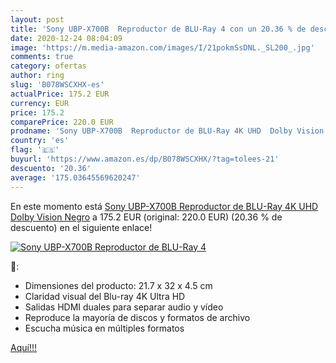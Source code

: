 ```yaml
---
layout: post
title: 'Sony UBP-X700B  Reproductor de BLU-Ray 4 con un 20.36 % de descuento'
date: 2020-12-24 08:04:09
image: 'https://m.media-amazon.com/images/I/21pokmSsDNL._SL200_.jpg'
comments: true
category: ofertas
author: ring
slug: 'B078WSCXHX-es'
actualPrice: 175.2 EUR
currency: EUR
price: 175.2
comparePrice: 220.0 EUR
prodname: 'Sony UBP-X700B  Reproductor de BLU-Ray 4K UHD  Dolby Vision  Negro'
country: 'es'
flag: '🇪🇸'
buyurl: 'https://www.amazon.es/dp/B078WSCXHX/?tag=tolees-21'
descuento: '20.36'
average: '175.03645569620247'
---
```


En este momento está [Sony UBP-X700B  Reproductor de BLU-Ray 4K UHD  Dolby Vision  Negro](https://www.amazon.es/dp/B078WSCXHX/?tag=tolees-21) a 175.2 EUR (original: 220.0 EUR) (20.36 %  de descuento) en el siguiente enlace!

[![Sony UBP-X700B  Reproductor de BLU-Ray 4](https://m.media-amazon.com/images/I/21pokmSsDNL._SL200_.jpg)](https://www.amazon.es/dp/B078WSCXHX/?tag=tolees-21)

🔎:

- Dimensiones del producto: 21.7 x 32 x 4.5 cm
- Claridad visual del Blu-ray 4K Ultra HD
- Salidas HDMI duales para separar audio y vídeo
- Reproduce la mayoría de discos y formatos de archivo
- Escucha música en múltiples formatos

[Aquí!!!](https://www.amazon.es/dp/B078WSCXHX/?tag=tolees-21)
